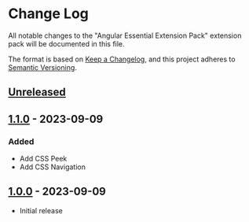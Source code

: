 # Change Log

All notable changes to the "Angular Essential Extension Pack" extension pack will be documented in this file.

The format is based on [Keep a Changelog](https://keepachangelog.com/en/1.0.0/),
and this project adheres to [Semantic Versioning](https://semver.org/spec/v2.0.0.html).

## [Unreleased]

## [1.1.0] - 2023-09-09

### Added

- Add CSS Peek
- Add CSS Navigation

## [1.0.0] - 2023-09-09

- Initial release

[unreleased]: https://github.com/ManuelGil/vscode-angular-pack/compare/v1.1.0...HEAD
[1.1.0]: https://github.com/ManuelGil/vscode-angular-pack/compare/v1.0.0...v1.1.0
[1.0.0]: https://github.com/ManuelGil/vscode-angular-pack/releases/tag/v1.0.0

